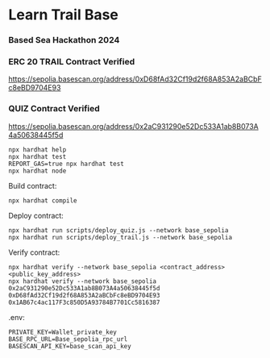 # Learn Trail Base
### Based Sea Hackathon 2024

### ERC 20 TRAIL Contract Verified
https://sepolia.basescan.org/address/0xD68fAd32Cf19d2f68A853A2aBCbFc8eBD9704E93
### QUIZ Contract Verified
https://sepolia.basescan.org/address/0x2aC931290e52Dc533A1ab8B073A4a50638445f5d

```shell
npx hardhat help
npx hardhat test
REPORT_GAS=true npx hardhat test
npx hardhat node
```
Build contract:
```shell
npx hardhat compile
```

Deploy contract:
```shell
npx hardhat run scripts/deploy_quiz.js --network base_sepolia
npx hardhat run scripts/deploy_trail.js --network base_sepolia

```

Verify contract:
```shell
npx hardhat verify --network base_sepolia <contract_address> <public_key_address>
npx hardhat verify --network base_sepolia 0x2aC931290e52Dc533A1ab8B073A4a50638445f5d 0xD68fAd32Cf19d2f68A853A2aBCbFc8eBD9704E93  0x1AB67c4ac117F3c850D5A93784B7701Cc5816387
```

.env:
```shell
PRIVATE_KEY=Wallet_private_key
BASE_RPC_URL=Base_sepolia_rpc_url
BASESCAN_API_KEY=base_scan_api_key
```
